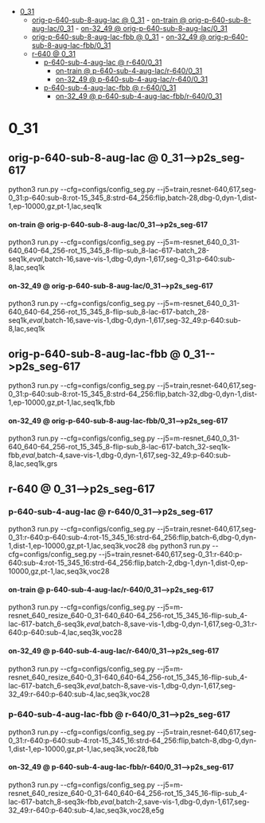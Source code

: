 <!-- MarkdownTOC -->

- [0_31](#0_3_1_)
    - [orig-p-640-sub-8-aug-lac       @ 0_31](#orig_p_640_sub_8_aug_lac___0_31_)
            - [on-train       @ orig-p-640-sub-8-aug-lac/0_31](#on_train___orig_p_640_sub_8_aug_lac_0_3_1_)
            - [on-32_49       @ orig-p-640-sub-8-aug-lac/0_31](#on_32_49___orig_p_640_sub_8_aug_lac_0_3_1_)
    - [orig-p-640-sub-8-aug-lac-fbb       @ 0_31](#orig_p_640_sub_8_aug_lac_fbb___0_31_)
            - [on-32_49       @ orig-p-640-sub-8-aug-lac-fbb/0_31](#on_32_49___orig_p_640_sub_8_aug_lac_fbb_0_3_1_)
    - [r-640       @ 0_31](#r_640___0_31_)
        - [p-640-sub-4-aug-lac       @ r-640/0_31](#p_640_sub_4_aug_lac___r_640_0_31_)
            - [on-train       @ p-640-sub-4-aug-lac/r-640/0_31](#on_train___p_640_sub_4_aug_lac_r_640_0_31_)
            - [on-32_49       @ p-640-sub-4-aug-lac/r-640/0_31](#on_32_49___p_640_sub_4_aug_lac_r_640_0_31_)
        - [p-640-sub-4-aug-lac-fbb       @ r-640/0_31](#p_640_sub_4_aug_lac_fbb___r_640_0_31_)
            - [on-32_49       @ p-640-sub-4-aug-lac-fbb/r-640/0_31](#on_32_49___p_640_sub_4_aug_lac_fbb_r_640_0_31_)

<!-- /MarkdownTOC -->
<a id="0_3_1_"></a>
# 0_31
<a id="orig_p_640_sub_8_aug_lac___0_31_"></a>
## orig-p-640-sub-8-aug-lac       @ 0_31-->p2s_seg-617
python3 run.py --cfg=configs/config_seg.py  --j5=train,resnet-640,617,seg-0_31:p-640:sub-8:rot-15_345_8:strd-64_256:flip,batch-28,dbg-0,dyn-1,dist-1,ep-10000,gz,pt-1,lac,seq1k
<a id="on_train___orig_p_640_sub_8_aug_lac_0_3_1_"></a>
#### on-train       @ orig-p-640-sub-8-aug-lac/0_31-->p2s_seg-617
python3 run.py --cfg=configs/config_seg.py  --j5=m-resnet_640_0_31-640_640-64_256-rot_15_345_8-flip-sub_8-lac-617-batch_28-seq1k,_eval_,batch-16,save-vis-1,dbg-0,dyn-1,617,seg-0_31:p-640:sub-8,lac,seq1k
<a id="on_32_49___orig_p_640_sub_8_aug_lac_0_3_1_"></a>
#### on-32_49       @ orig-p-640-sub-8-aug-lac/0_31-->p2s_seg-617
python3 run.py --cfg=configs/config_seg.py  --j5=m-resnet_640_0_31-640_640-64_256-rot_15_345_8-flip-sub_8-lac-617-batch_28-seq1k,_eval_,batch-16,save-vis-1,dbg-0,dyn-1,617,seg-32_49:p-640:sub-8,lac,seq1k

<a id="orig_p_640_sub_8_aug_lac_fbb___0_31_"></a>
## orig-p-640-sub-8-aug-lac-fbb       @ 0_31-->p2s_seg-617
python3 run.py --cfg=configs/config_seg.py  --j5=train,resnet-640,617,seg-0_31:p-640:sub-8:rot-15_345_8:strd-64_256:flip,batch-32,dbg-0,dyn-1,dist-1,ep-10000,gz,pt-1,lac,seq1k,fbb
<a id="on_32_49___orig_p_640_sub_8_aug_lac_fbb_0_3_1_"></a>
#### on-32_49       @ orig-p-640-sub-8-aug-lac-fbb/0_31-->p2s_seg-617
python3 run.py --cfg=configs/config_seg.py  --j5=m-resnet_640_0_31-640_640-64_256-rot_15_345_8-flip-sub_8-lac-617-batch_32-seq1k-fbb,_eval_,batch-4,save-vis-1,dbg-0,dyn-1,617,seg-32_49:p-640:sub-8,lac,seq1k,grs

<a id="r_640___0_31_"></a>
## r-640       @ 0_31-->p2s_seg-617
<a id="p_640_sub_4_aug_lac___r_640_0_31_"></a>
### p-640-sub-4-aug-lac       @ r-640/0_31-->p2s_seg-617
python3 run.py --cfg=configs/config_seg.py  --j5=train,resnet-640,617,seg-0_31:r-640:p-640:sub-4:rot-15_345_16:strd-64_256:flip,batch-6,dbg-0,dyn-1,dist-1,ep-10000,gz,pt-1,lac,seq3k,voc28
`dbg`
python3 run.py --cfg=configs/config_seg.py  --j5=train,resnet-640,617,seg-0_31:r-640:p-640:sub-4:rot-15_345_16:strd-64_256:flip,batch-2,dbg-1,dyn-1,dist-0,ep-10000,gz,pt-1,lac,seq3k,voc28
<a id="on_train___p_640_sub_4_aug_lac_r_640_0_31_"></a>
#### on-train       @ p-640-sub-4-aug-lac/r-640/0_31-->p2s_seg-617
python3 run.py --cfg=configs/config_seg.py  --j5=m-resnet_640_resize_640-0_31-640_640-64_256-rot_15_345_16-flip-sub_4-lac-617-batch_6-seq3k,_eval_,batch-8,save-vis-1,dbg-0,dyn-1,617,seg-0_31:r-640:p-640:sub-4,lac,seq3k,voc28
<a id="on_32_49___p_640_sub_4_aug_lac_r_640_0_31_"></a>
#### on-32_49       @ p-640-sub-4-aug-lac/r-640/0_31-->p2s_seg-617
python3 run.py --cfg=configs/config_seg.py  --j5=m-resnet_640_resize_640-0_31-640_640-64_256-rot_15_345_16-flip-sub_4-lac-617-batch_6-seq3k,_eval_,batch-8,save-vis-1,dbg-0,dyn-1,617,seg-32_49:r-640:p-640:sub-4,lac,seq3k,voc28

<a id="p_640_sub_4_aug_lac_fbb___r_640_0_31_"></a>
### p-640-sub-4-aug-lac-fbb       @ r-640/0_31-->p2s_seg-617
python3 run.py --cfg=configs/config_seg.py  --j5=train,resnet-640,617,seg-0_31:r-640:p-640:sub-4:rot-15_345_16:strd-64_256:flip,batch-8,dbg-0,dyn-1,dist-1,ep-10000,gz,pt-1,lac,seq3k,voc28,fbb
<a id="on_32_49___p_640_sub_4_aug_lac_fbb_r_640_0_31_"></a>
#### on-32_49       @ p-640-sub-4-aug-lac-fbb/r-640/0_31-->p2s_seg-617
python3 run.py --cfg=configs/config_seg.py  --j5=m-resnet_640_resize_640-0_31-640_640-64_256-rot_15_345_16-flip-sub_4-lac-617-batch_8-seq3k-fbb,_eval_,batch-2,save-vis-1,dbg-0,dyn-1,617,seg-32_49:r-640:p-640:sub-4,lac,seq3k,voc28,e5g